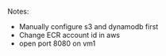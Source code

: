 Notes:
- Manually configure s3 and dynamodb first
- Change ECR account id in aws
- open port 8080 on vm1